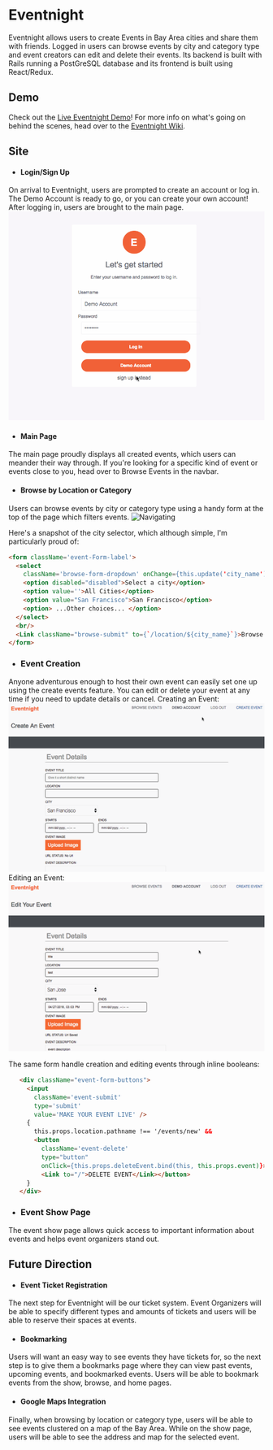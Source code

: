 # Eventnight

Eventnight allows users to create Events in Bay Area cities and share them with friends.
Logged in users can browse events by city and category type and event creators can edit and delete their events. Its backend is built with Rails running a PostGreSQL database and its frontend is built using React/Redux.

## Demo
Check out the
[Live Eventnight Demo](https://eventnight.herokuapp.com/)!
For more info on what's going on behind the scenes, head over to the [Eventnight Wiki](https://github.com/MatthewWanderers/EventNight/wiki).

## Site

* #### Login/Sign Up
On arrival to Eventnight, users are prompted to create an account or log in. The Demo Account is ready to go, or you can create your own account! After logging in, users are brought to the main page.
![Login/Signup](https://github.com/MatthewWanderers/EventNight/blob/master/app/assets/images/log_in.gif)


* #### Main Page
The main page proudly displays all created events, which users can meander their way through. If you're looking for a specific kind of event or events close to you, head over to Browse Events in the navbar.
* #### Browse by Location or Category
Users can browse events by city or category type using a handy form at the top of the page which filters events.
![Navigating](https://github.com/MatthewWanderers/EventNight/blob/master/app/assets/images/navigating.gif)

   Here's a snapshot of the city selector, which although simple, I'm particularly proud of:
```html
<form className='event-Form-label'>
  <select
    className='browse-form-dropdown' onChange={this.update('city_name')}>
    <option disabled="disabled">Select a city</option>
    <option value=''>All Cities</option>
    <option value="San Francisco">San Francisco</option>
    <option> ...Other choices... </option>
  </select>
  <br/>
  <Link className="browse-submit" to={`/location/${city_name}`}>Browse by City</Link>
</form>
```

* ### Event Creation
Anyone adventurous enough to host their own event can easily set one up using the create events feature. You can edit or delete your event at any time if you need to update details or cancel.
Creating an Event:
![Creating an Event](https://github.com/MatthewWanderers/EventNight/blob/master/app/assets/images/creating_event.gif)
Editing an Event:
![Editing an Event](https://github.com/MatthewWanderers/EventNight/blob/master/app/assets/images/editing_event.gif)

   The same form handle creation and editing events through inline booleans:
```html
   <div className="event-form-buttons">
     <input
       className='event-submit'
       type='submit'
       value='MAKE YOUR EVENT LIVE' />
     {
       this.props.location.pathname !== '/events/new' &&
       <button
         className='event-delete'
         type="button"
         onClick={this.props.deleteEvent.bind(this, this.props.event)}>
         <Link to="/">DELETE EVENT</Link></button>
     }
   </div>
```
* ### Event Show Page
The event show page allows quick access to important information about events and helps event organizers stand out.
## Future Direction

* #### Event Ticket Registration
The next step for Eventnight will be our ticket system. Event Organizers will be able to specify different types and amounts of tickets and users will be able to reserve their spaces at events.
* #### Bookmarking
Users will want an easy way to see events they have tickets for, so the next step is to give them a bookmarks page where they can view past events, upcoming events, and bookmarked events. Users will be able to bookmark events from the show, browse, and home pages.
* #### Google Maps Integration
Finally, when browsing by location or category type, users will be able to see events clustered on a map of the Bay Area. While on the show page, users will be able to see the address and map for the selected event.


##
